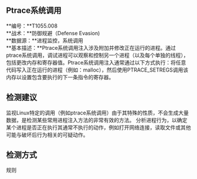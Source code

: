 ## Ptrace系统调用  
**编号：**T1055.008  
**战术：**防御规避（Defense Evasion)  
**数据源：**进程监控，系统调用  
**基本描述：**Ptrace系统调用注入涉及附加并修改正在运行的进程。通过ptrace系统调用，调试进程可以观察和控制另一个进程（以及每个单独的线程），包括更改内存和寄存器值。Ptrace系统调用注入通常通过以下方式执行：将任意代码写入正在运行的进程（例如：malloc），然后使用PTRACE_SETREGS调用该内存以设置包含要执行的下一条指令的寄存器。  
## 检测建议  
监视Linux特定的调用（例如ptrace系统调用）由于其特殊的性质，不会生成大量数据，是检测某些常用进程注入方法的非常有效的方法。
分析进程行为，以确定某个进程是否正在执行其通常不执行的动作，例如打开网络连接，读取文件或其他可能与破坏后行为相关的可疑动作。  
## 检测方式  
规则